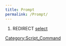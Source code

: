 ```yaml
---
title: Prompt
permalink: /Prompt/
---
```


1.  REDIRECT [select](/select "wikilink")

[Category:Script_Command](/Category:Script_Command "wikilink")